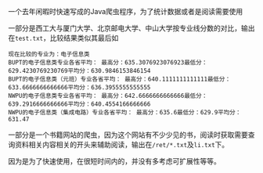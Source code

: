 一个去年闲暇时快速写成的Java爬虫程序，为了统计数据或者是阅读需要使用

一部分是西工大与厦门大学、北京邮电大学、中山大学按专业线分数的对比，输出在`test.txt`，比较结果类似其最后如

    现在比较的专业为：电子信息类
    BUPT的电子信息类专业各省平均： 最高分：635.3076923076923最低分：629.4230769230769平均分：630.9846153846154
    BUPT的电子信息类（元班）专业各省平均： 最高分：640.1111111111111最低分：633.6666666666666平均分：636.3955555555555
    NWPU的电子信息类专业各省平均： 最高分：642.6666666666666最低分：639.2916666666666平均分：640.4554166666666
    NWPU的电子信息类（集成电路）专业各省平均： 最高分：635.6最低分：629.9平均分：631.47

一部分是一个书籍网站的爬虫，因为这个网站有不少少见的书，阅读时获取需要查询资料相关内容相关的开头来辅助阅读，输出在`/ret/*.txt`及`li.txt`下。

因为是为了快速使用，在很短时间内的，并没有多考虑可扩展性等等。
